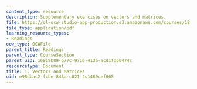 ```yaml
---
content_type: resource
description: Supplementary exercises on vectors and matrices.
file: https://ol-ocw-studio-app-production.s3.amazonaws.com/courses/18-02-multivariable-calculus-fall-2007/e98dbac2fcbe843ac0214c1469cef065_vectors_matrices.pdf
file_type: application/pdf
learning_resource_types:
- Readings
ocw_type: OCWFile
parent_title: Readings
parent_type: CourseSection
parent_uid: 16819b09-677c-9716-4136-acd1fd60474c
resourcetype: Document
title: 1. Vectors and Matrices
uid: e98dbac2-fcbe-843a-c021-4c1469cef065
---
```

